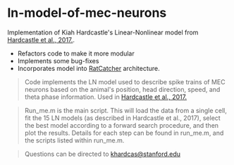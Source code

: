 # ln-model-of-mec-neurons

Implementation of Kiah Hardcastle's Linear-Nonlinear model from [Hardcastle et al., 2017.](http://www.cell.com/neuron/fulltext/S0896-6273(17)30237-4).

* Refactors code to make it more modular
* Implements some bug-fixes
* Incorporates model into [RatCatcher](https://github.com/hasselmonians/RatCatcher) architecture.


> Code implements the LN model used to describe spike trains of MEC neurons based on the animal's position, head direction, speed, and theta phase information. Used in [Hardcastle et al., 2017.](http://www.cell.com/neuron/fulltext/S0896-6273(17)30237-4)

> Run_me.m is the main script. This will load the data from a single cell, fit the 15 LN models (as described in Hardcastle et al., 2017), select the best model according to a forward search procedure, and then plot the results. Details for each step can be found in run_me.m, and the scripts listed within run_me.m. 

> Questions can be directed to khardcas@stanford.edu
